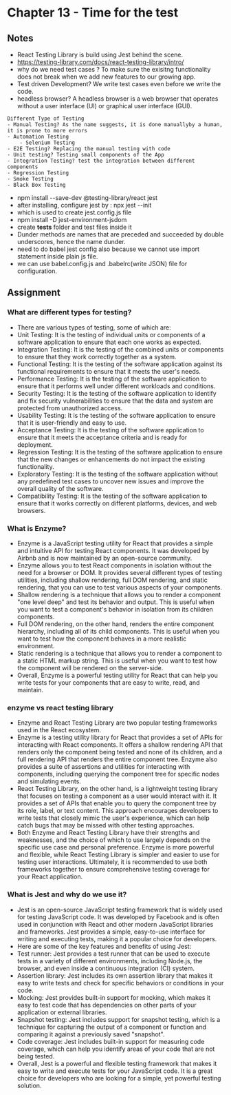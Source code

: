 # Chapter 13 - Time for the test

## Notes

- React Testing Library is build using Jest behind the scene.
- https://testing-library.com/docs/react-testing-library/intro/
- why do we need test cases ? To make sure the exisitng functionality does not break when we add new features to our growing app.
- Test driven Development? We write test cases even before we write the code.
- headless browser? A headless browser is a web browser that operates without a user interface (UI) or graphical user interface (GUI).

```
Different Type of Testing
- Manual Testing? As the name suggests, it is done manuallyby a human, it is prone to more errors
- Automation Testing
    - Selenium Testing
- E2E Testing? Replacing the manual testing with code
- Unit testing? Testing small components of the App
- Integration Testing? test the integration between different components
- Regression Testing
- Smoke Testing
- Black Box Testing
```

- npm install --save-dev @testing-library/react jest
- after installing, configure jest by : npx jest --init
- which is used to create jest.config.js file
- npm install -D jest-environment-jsdom
- create **tests** folder and test files inside it
- Dunder methods are names that are preceded and succeeded by double underscores, hence the name dunder.
- need to do babel jest config also because we cannot use import statement inside plain js file.
- we can use babel.config.js and .babelrc(write JSON) file for configuration.

## Assignment

### What are different types for testing?

- There are various types of testing, some of which are:
- Unit Testing: It is the testing of individual units or components of a software application to ensure that each one works as expected.
- Integration Testing: It is the testing of the combined units or components to ensure that they work correctly together as a system.
- Functional Testing: It is the testing of the software application against its functional requirements to ensure that it meets the user's needs.
- Performance Testing: It is the testing of the software application to ensure that it performs well under different workloads and conditions.
- Security Testing: It is the testing of the software application to identify and fix security vulnerabilities to ensure that the data and system are protected from unauthorized access.
- Usability Testing: It is the testing of the software application to ensure that it is user-friendly and easy to use.
- Acceptance Testing: It is the testing of the software application to ensure that it meets the acceptance criteria and is ready for deployment.
- Regression Testing: It is the testing of the software application to ensure that the new changes or enhancements do not impact the existing functionality.
- Exploratory Testing: It is the testing of the software application without any predefined test cases to uncover new issues and improve the overall quality of the software.
- Compatibility Testing: It is the testing of the software application to ensure that it works correctly on different platforms, devices, and web browsers.

### What is Enzyme?

- Enzyme is a JavaScript testing utility for React that provides a simple and intuitive API for testing React components. It was developed by Airbnb and is now maintained by an open-source community.
- Enzyme allows you to test React components in isolation without the need for a browser or DOM. It provides several different types of testing utilities, including shallow rendering, full DOM rendering, and static rendering, that you can use to test various aspects of your components.
- Shallow rendering is a technique that allows you to render a component "one level deep" and test its behavior and output. This is useful when you want to test a component's behavior in isolation from its children components.
- Full DOM rendering, on the other hand, renders the entire component hierarchy, including all of its child components. This is useful when you want to test how the component behaves in a more realistic environment.
- Static rendering is a technique that allows you to render a component to a static HTML markup string. This is useful when you want to test how the component will be rendered on the server-side.
- Overall, Enzyme is a powerful testing utility for React that can help you write tests for your components that are easy to write, read, and maintain.

### enzyme vs react testing library

- Enzyme and React Testing Library are two popular testing frameworks used in the React ecosystem.
- Enzyme is a testing utility library for React that provides a set of APIs for interacting with React components. It offers a shallow rendering API that renders only the component being tested and none of its children, and a full rendering API that renders the entire component tree. Enzyme also provides a suite of assertions and utilities for interacting with components, including querying the component tree for specific nodes and simulating events.
- React Testing Library, on the other hand, is a lightweight testing library that focuses on testing a component as a user would interact with it. It provides a set of APIs that enable you to query the component tree by its role, label, or text content. This approach encourages developers to write tests that closely mimic the user's experience, which can help catch bugs that may be missed with other testing approaches.
- Both Enzyme and React Testing Library have their strengths and weaknesses, and the choice of which to use largely depends on the specific use case and personal preference. Enzyme is more powerful and flexible, while React Testing Library is simpler and easier to use for testing user interactions. Ultimately, it is recommended to use both frameworks together to ensure comprehensive testing coverage for your React application.

### What is Jest and why do we use it?

- Jest is an open-source JavaScript testing framework that is widely used for testing JavaScript code. It was developed by Facebook and is often used in conjunction with React and other modern JavaScript libraries and frameworks. Jest provides a simple, easy-to-use interface for writing and executing tests, making it a popular choice for developers.
- Here are some of the key features and benefits of using Jest:
- Test runner: Jest provides a test runner that can be used to execute tests in a variety of different environments, including Node.js, the browser, and even inside a continuous integration (CI) system.
- Assertion library: Jest includes its own assertion library that makes it easy to write tests and check for specific behaviors or conditions in your code.
- Mocking: Jest provides built-in support for mocking, which makes it easy to test code that has dependencies on other parts of your application or external libraries.
- Snapshot testing: Jest includes support for snapshot testing, which is a technique for capturing the output of a component or function and comparing it against a previously saved "snapshot".
- Code coverage: Jest includes built-in support for measuring code coverage, which can help you identify areas of your code that are not being tested.
- Overall, Jest is a powerful and flexible testing framework that makes it easy to write and execute tests for your JavaScript code. It is a great choice for developers who are looking for a simple, yet powerful testing solution.
